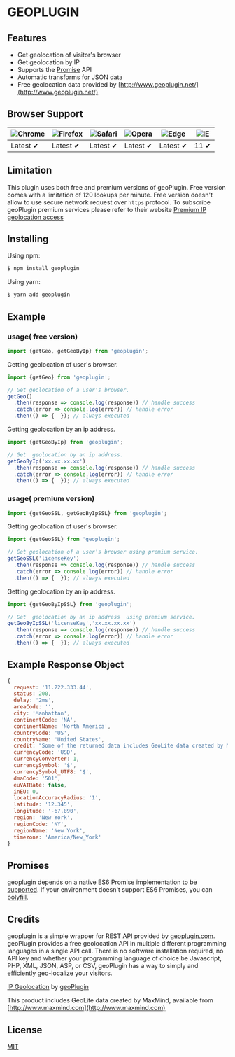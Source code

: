 # GEOPLUGIN

## Features

- Get geolocation of visitor's browser
- Get geolocation by IP
- Supports the [Promise](https://developer.mozilla.org/en-US/docs/Web/JavaScript/Reference/Global_Objects/Promise) API
- Automatic transforms for JSON data
- Free geolocation data provided by [http://www.geoplugin.net/](http://www.geoplugin.net/)

## Browser Support

![Chrome](https://raw.github.com/alrra/browser-logos/master/src/chrome/chrome_48x48.png) | ![Firefox](https://raw.github.com/alrra/browser-logos/master/src/firefox/firefox_48x48.png) | ![Safari](https://raw.github.com/alrra/browser-logos/master/src/safari/safari_48x48.png) | ![Opera](https://raw.github.com/alrra/browser-logos/master/src/opera/opera_48x48.png) | ![Edge](https://raw.github.com/alrra/browser-logos/master/src/edge/edge_48x48.png) | ![IE](https://raw.github.com/alrra/browser-logos/master/src/archive/internet-explorer_9-11/internet-explorer_9-11_48x48.png) |
--- | --- | --- | --- | --- | --- |
Latest ✔ | Latest ✔ | Latest ✔ | Latest ✔ | Latest ✔ | 11 ✔ |

## Limitation
This plugin uses both free and premium versions of geoPlugin. Free version comes with a limitation of 120 lookups per minute. Free version doesn't allow to use secure network request over `https` protocol. To subscribe geoPlugin premium services please refer to their website [Premium IP geolocation access](https://www.geoplugin.com/premium#ssl_access_per_year)

## Installing

Using npm:

```bash
$ npm install geoplugin
```

Using yarn:

```bash
$ yarn add geoplugin
```

## Example

### usage( free version)

```js
import {getGeo, getGeoByIp} from 'geoplugin';
```

Getting geolocation of user's browser.

```js
import {getGeo} from 'geoplugin';

// Get geolocation of a user's browser.
getGeo()
  .then(response => console.log(response)) // handle success
  .catch(error => console.log(error)) // handle error
  .then(() => {  }); // always executed

```

Getting geolocation by an ip address.

```js
import {getGeoByIp} from 'geoplugin';

// Get  geolocation by an ip address.
getGeoByIp('xx.xx.xx.xx')
  .then(response => console.log(response)) // handle success
  .catch(error => console.log(error)) // handle error
  .then(() => {  }); // always executed

```

### usage( premium version)

```js
import {getGeoSSL, getGeoByIpSSL} from 'geoplugin';
```

Getting geolocation of user's browser.

```js
import {getGeoSSL} from 'geoplugin';

// Get geolocation of a user's browser using premium service.
getGeoSSL('licenseKey')
  .then(response => console.log(response)) // handle success
  .catch(error => console.log(error)) // handle error
  .then(() => {  }); // always executed

```

Getting geolocation by an ip address.

```js
import {getGeoByIpSSL} from 'geoplugin';

// Get  geolocation by an ip address  using premium service.
getGeoByIpSSL('licenseKey','xx.xx.xx.xx')
  .then(response => console.log(response)) // handle success
  .catch(error => console.log(error)) // handle error
  .then(() => {  }); // always executed

```

## Example Response Object

```javascript
{
  request: '11.222.333.44',
  status: 200,
  delay: '2ms',
  areaCode: '',
  city: 'Manhattan',
  continentCode: 'NA',
  continentName: 'North America',
  countryCode: 'US',
  countryName: 'United States',
  credit: "Some of the returned data includes GeoLite data created by MaxMind, available from <a href='http://www.maxmind.com'>http://www.maxmind.com</a>.",
  currencyCode: 'USD',
  currencyConverter: 1,
  currencySymbol: '$',
  currencySymbol_UTF8: '$',
  dmaCode: '501',
  euVATRate: false,
  inEU: 0,
  locationAccuracyRadius: '1',
  latitude: '12.345',
  longitude: '-67.890',
  region: 'New York',
  regionCode: 'NY',
  regionName: 'New York',
  timezone: 'America/New_York'
}
```

## Promises

geoplugin depends on a native ES6 Promise implementation to be [supported](http://caniuse.com/promises).
If your environment doesn't support ES6 Promises, you can [polyfill](https://github.com/jakearchibald/es6-promise).


## Credits

geoplugin is a simple wrapper for REST API provided by [geoplugin.com](https://geoplugin.com). geoPlugin provides a free geolocation API in multiple different programming languages in a single API call. There is no software installation required, no API key and whether your programming language of choice be Javascript, PHP, XML, JSON, ASP, or CSV, geoPlugin has a way to simply and efficiently geo-localize your visitors.

[IP Geolocation](http://www.geoplugin.com/geolocation/) by [geoPlugin](http://www.geoplugin.com/)

This product includes GeoLite data created by MaxMind, available from [http://www.maxmind.com](http://www.maxmind.com)


## License

[MIT](LICENSE)